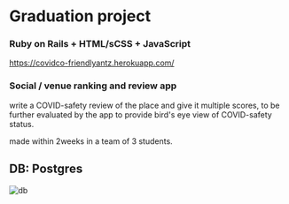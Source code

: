 # Graduation project
### Ruby on Rails + HTML/sCSS + JavaScript
https://covidco-friendlyantz.herokuapp.com/

### Social / venue ranking and review app

write a COVID-safety review of the place and give it multiple scores, to be further evaluated by the app to provide bird's eye view of COVID-safety status.

made within 2weeks in a team of 3 students.

## DB: Postgres
![db](https://i.ibb.co/0JTjDhJ/covidco.png)

